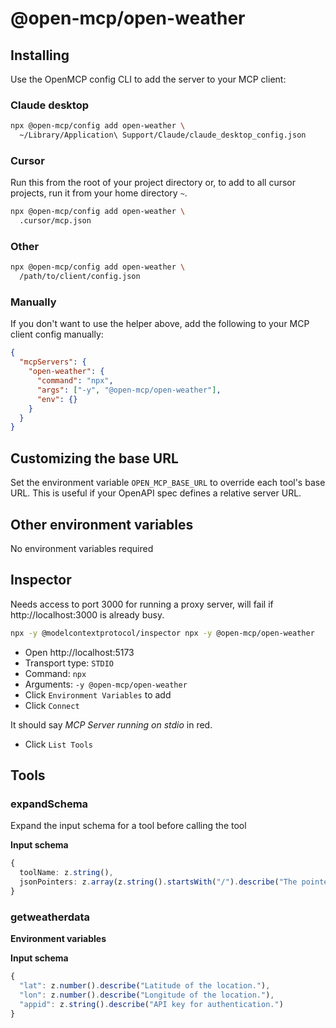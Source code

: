 # @open-mcp/open-weather

## Installing

Use the OpenMCP config CLI to add the server to your MCP client:

### Claude desktop

```bash
npx @open-mcp/config add open-weather \
  ~/Library/Application\ Support/Claude/claude_desktop_config.json
```

### Cursor

Run this from the root of your project directory or, to add to all cursor projects, run it from your home directory `~`.

```bash
npx @open-mcp/config add open-weather \
  .cursor/mcp.json
```

### Other

```bash
npx @open-mcp/config add open-weather \
  /path/to/client/config.json
```

### Manually

If you don't want to use the helper above, add the following to your MCP client config manually:

```json
{
  "mcpServers": {
    "open-weather": {
      "command": "npx",
      "args": ["-y", "@open-mcp/open-weather"],
      "env": {}
    }
  }
}
```

## Customizing the base URL

Set the environment variable `OPEN_MCP_BASE_URL` to override each tool's base URL. This is useful if your OpenAPI spec defines a relative server URL.

## Other environment variables

No environment variables required

## Inspector

Needs access to port 3000 for running a proxy server, will fail if http://localhost:3000 is already busy.

```bash
npx -y @modelcontextprotocol/inspector npx -y @open-mcp/open-weather
```

- Open http://localhost:5173
- Transport type: `STDIO`
- Command: `npx`
- Arguments: `-y @open-mcp/open-weather`
- Click `Environment Variables` to add
- Click `Connect`

It should say _MCP Server running on stdio_ in red.

- Click `List Tools`

## Tools

### expandSchema

Expand the input schema for a tool before calling the tool

**Input schema**

```ts
{
  toolName: z.string(),
  jsonPointers: z.array(z.string().startsWith("/").describe("The pointer to the JSON schema object which needs expanding")).describe("A list of JSON pointers"),
}
```

### getweatherdata

**Environment variables**

**Input schema**

```ts
{
  "lat": z.number().describe("Latitude of the location."),
  "lon": z.number().describe("Longitude of the location."),
  "appid": z.string().describe("API key for authentication.")
}
```
